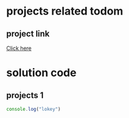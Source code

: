 # projects related todom

## project link
[Click here](https://stackblitz.com/edit/web-platform-8qidpe?file=01%20color%20Changer%2Findex.html)

# solution code

## projects 1

```javascript
console.log("lokey")

```